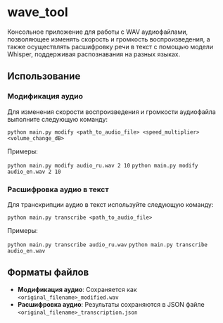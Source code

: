 # wave_tool
Консольное приложение для работы с WAV аудиофайлами, позволяющее изменять скорость и громкость воспроизведения, а также осуществлять расшифровку речи в текст с помощью модели Whisper, поддерживая распознавания на разных языках.

Использование
-------------

### Модификация аудио

Для изменения скорости воспроизведения и громкости аудиофайла выполните следующую команду:

`python main.py modify <path_to_audio_file> <speed_multiplier> <volume_change_dB>`

Примеры:

`python main.py modify audio_ru.wav 2 10`
`python main.py modify audio_en.wav 2 10`


### Расшифровка аудио в текст

Для транскрипции аудио в текст используйте следующую команду:

`python main.py transcribe <path_to_audio_file>`

Примеры:

`python main.py transcribe audio_ru.wav`
`python main.py transcribe audio_en.wav`

Форматы файлов
--------------

*   **Модификация аудио**: Сохраняется как `<original_filename>_modified.wav`
*   **Расшифровка аудио**: Результаты сохраняются в JSON файле `<original_filename>_transcription.json`
